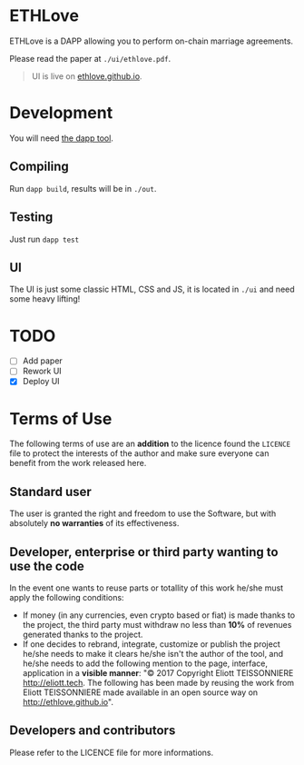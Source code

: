 # ETHLove

ETHLove is a DAPP allowing you to perform on-chain marriage agreements.

Please read the paper at `./ui/ethlove.pdf`.

> UI is live on [ethlove.github.io](https://ethlove.github.io).


# Development

You will need [the dapp tool](https://github.com/dapphub/dapp).

## Compiling

Run `dapp build`, results will be in `./out`.

## Testing

Just run `dapp test`

## UI

The UI is just some classic HTML, CSS and JS, it is located in `./ui` and need some heavy lifting!


# TODO

 -  [ ] Add paper
 -  [ ] Rework UI
 -  [X] Deploy UI

# Terms of Use
The following terms of use are an __addition__ to the licence found the `LICENCE` file to protect the interests of the author and make sure everyone can benefit from the work released here.

## Standard user
The user is granted the right and freedom to use the Software, but with absolutely __no warranties__ of its effectiveness.

## Developer, enterprise or third party wanting to use the code
In the event one wants to reuse parts or totallity of this work he/she must apply the following conditions:
 -  If money (in any currencies, even crypto based or fiat) is made thanks to the project, the third party must withdraw no less than __10%__ of revenues generated thanks to the project.
 -  If one decides to rebrand, integrate, customize or publish the project he/she needs to make it clears he/she isn't the author of the tool, and he/she needs to add the following mention to the page, interface, application in a __visible manner__: "© 2017 Copyright Eliott TEISSONNIERE <http://eliott.tech>. The following has been made by reusing the work from Eliott TEISSONNIERE made available in an open source way on http://ethlove.github.io".
 
 ## Developers and contributors
 Please refer to the LICENCE file for more informations.
